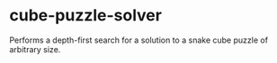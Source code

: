 # cube-puzzle-solver

Performs a depth-first search for a solution to a snake cube puzzle of arbitrary size.